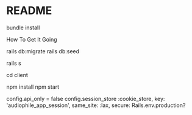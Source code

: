 # README

bundle install

How To Get It Going

rails db:migrate 
rails db:seed

rails s

cd client

npm install
npm start


 config.api_only = false
config.session_store :cookie_store, key: 'audiophile_app_session', same_site: :lax, secure: Rails.env.production?

